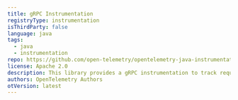 ```yaml
---
title: gRPC Instrumentation
registryType: instrumentation
isThirdParty: false
language: java
tags:
  - java
  - instrumentation
repo: https://github.com/open-telemetry/opentelemetry-java-instrumentation/tree/master/instrumentation/grpc-1.5
license: Apache 2.0
description: This library provides a gRPC instrumentation to track requests through OpenTelemetry.
authors: OpenTelemetry Authors
otVersion: latest
---
```

